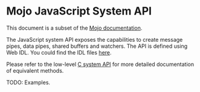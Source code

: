 # Mojo JavaScript System API

This document is a subset of the [Mojo documentation](/mojo).

The JavaScript system API exposes the capabilities to create message pipes, data
pipes, shared buffers and watchers. The API is defined using Web IDL. You could
find the IDL files
[here](https://cs.chromium.org/chromium/src/third_party/WebKit/Source/core/mojo/).

Please refer to the low-level [C system API](/mojo/public/c/system) for more
detailed documentation of equivalent methods.

TODO: Examples.
